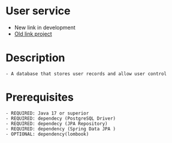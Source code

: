 # User service
- New link in development
- [Old link project](https://youtu.be/SwSkE3M9-kI)

# Description
	- A database that stores user records and allow user control

# Prerequisites
	- REQUIRED: Java 17 or superior
    - REQUIRED: dependecy (PostgreSQL Driver)
    - REQUIRED: dependecy (JPA Repository)
    - REQUIRED: dependency (Spring Data JPA )
	- OPTIONAL: dependency(lombook)
